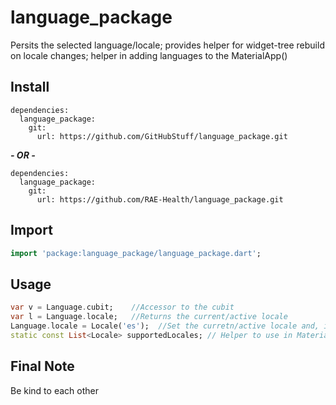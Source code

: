 # language_package

Persits the selected language/locale; provides helper for widget-tree rebuild on locale changes; helper in adding languages to the MaterialApp()

## Install

```text
dependencies:
  language_package:
    git:
      url: https://github.com/GitHubStuff/language_package.git
```

***- OR -***

```text
dependencies:
  language_package:
    git:
      url: https://github.com/RAE-Health/language_package.git
```

## Import

```dart
import 'package:language_package/language_package.dart';
```

## Usage

```dart
var v = Language.cubit;    //Accessor to the cubit
var l = Language.locale;   //Returns the current/active locale
Language.locale = Locale('es');  //Set the curretn/active locale and, if setup(), persists the local in HIVE
static const List<Locale> supportedLocales; // Helper to use in MaterialApp() to provide single-truth on supported languages
```

## Final Note

Be kind to each other
